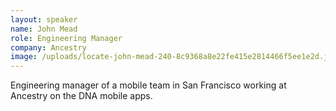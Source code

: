 ```yaml
---
layout: speaker
name: John Mead
role: Engineering Manager
company: Ancestry
image: /uploads/locate-john-mead-240-8c9368a8e22fe415e2814466f5ee1e2d.jpg
---
```


Engineering manager of a mobile team in San Francisco working at Ancestry on the DNA mobile apps.